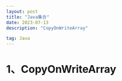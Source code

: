 ```yaml
---
layout: post
title: "Java集合"
date: 2023-07-13 
description: "CopyOnWriteArray"

tag: Java
---  
```


# 1、CopyOnWriteArray


